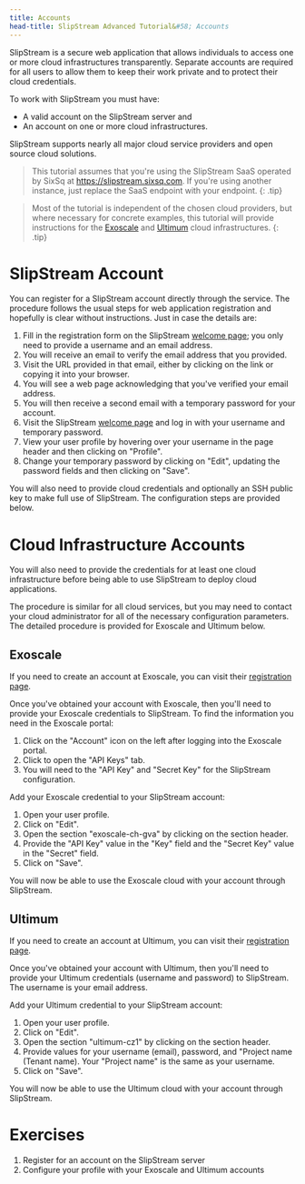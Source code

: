```yaml
---
title: Accounts
head-title: SlipStream Advanced Tutorial&#58; Accounts
---
```


SlipStream is a secure web application that allows individuals to
access one or more cloud infrastructures transparently. Separate
accounts are required for all users to allow them to keep their work
private and to protect their cloud credentials.

To work with SlipStream you must have:

  - A valid account on the SlipStream server and
  - An account on one or more cloud infrastructures.

SlipStream supports nearly all major cloud service providers and open
source cloud solutions.

> This tutorial assumes that you're using the SlipStream SaaS operated
> by SixSq at https://slipstream.sixsq.com.  If you're using another
> instance, just replace the SaaS endpoint with your endpoint.
{: .tip}

> Most of the tutorial is independent of the chosen cloud providers,
> but where necessary for concrete examples, this tutorial will
> provide instructions for the [Exoscale][exoscale] and
> [Ultimum][ultimum] cloud infrastructures.
{: .tip}

# SlipStream Account

You can register for a SlipStream account directly through the
service.  The procedure follows the usual steps for web application
registration and hopefully is clear without instructions.  Just in
case the details are:

  1. Fill in the registration form on the SlipStream [welcome
     page][ss-endpoint]; you only need to provide a username and an
     email address.
  2. You will receive an email to verify the email address that you
     provided. 
  3. Visit the URL provided in that email, either by clicking on the
     link or copying it into your browser. 
  4. You will see a web page acknowledging that you've verified your
     email address. 
  5. You will then receive a second email with a temporary password
     for your account. 
  6. Visit the SlipStream [welcome page][ss-endpoint] and log in with
     your username and temporary password. 
  7. View your user profile by hovering over your username in the page
     header and then clicking on "Profile".
  8. Change your temporary password by clicking on "Edit", updating
     the password fields and then clicking on "Save".

You will also need to provide cloud credentials and optionally an SSH
public key to make full use of SlipStream.  The configuration steps
are provided below.

# Cloud Infrastructure Accounts

You will also need to provide the credentials for at least one cloud
infrastructure before being able to use SlipStream to deploy cloud
applications.

The procedure is similar for all cloud services, but you may need to
contact your cloud administrator for all of the necessary
configuration parameters.  The detailed procedure is provided for
Exoscale and Ultimum below. 

## Exoscale

If you need to create an account at Exoscale, you can visit their
[registration page][exoscale-register].

Once you've obtained your account with Exoscale, then you'll need to
provide your Exoscale credentials to SlipStream.  To find the
information you need in the Exoscale portal:

  1. Click on the "Account" icon on the left after logging into the
     Exoscale portal. 
  2. Click to open the "API Keys" tab.
  3. You will need to the "API Key" and "Secret Key" for the
     SlipStream configuration. 

Add your Exoscale credential to your SlipStream account:

  1. Open your user profile.
  2. Click on "Edit".
  3. Open the section "exoscale-ch-gva" by clicking on the section
     header.
  4. Provide the "API Key" value in the "Key" field and the "Secret
     Key" value in the "Secret" field.
  5. Click on "Save".

You will now be able to use the Exoscale cloud with your account
through SlipStream. 

## Ultimum

If you need to create an account at Ultimum, you can visit their
[registration page][ultimum-register].

Once you've obtained your account with Ultimum, then you'll need to
provide your Ultimum credentials (username and password) to
SlipStream.  The username is your email address.  

Add your Ultimum credential to your SlipStream account:

  1. Open your user profile.
  2. Click on "Edit".
  3. Open the section "ultimum-cz1" by clicking on the section
     header.
  4. Provide values for your username (email), password, and "Project
     name (Tenant name).  Your "Project name" is the same as your
     username.
  5. Click on "Save".

You will now be able to use the Ultimum cloud with your account
through SlipStream. 

# Exercises

  1. Register for an account on the SlipStream server
  2. Configure your profile with your Exoscale and Ultimum accounts


[exoscale]: https://www.exoscale.ch
[exoscale-register]: https://exoscale.ch/register

[ultimum]: https://ulticloud.com
[ultimum-register]: https://console.ulticloud.com/registration/

[ss-endpoint]: https://slipstream.sixsq.com
